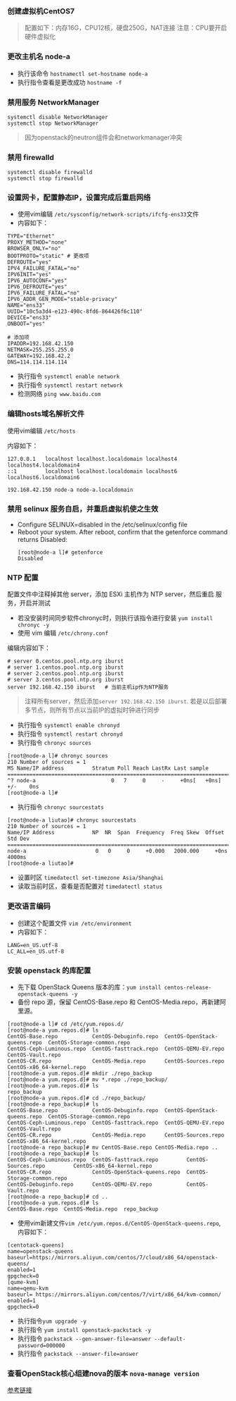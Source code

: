 ### 创建虚拟机CentOS7
> 配置如下：内存16G，CPU12核，硬盘250G，NAT连接
> 注意：CPU要开启硬件虚拟化


### 更改主机名 node-a
- 执行该命令 `hostnamectl set-hostname node-a`
- 执行指令查看是更改成功 `hostname -f`

### 禁用服务 NetworkManager
```
systemctl disable NetworkManager
systemctl stop NetworkManager

```
> 因为openstack的neutron组件会和networkmanager冲突

### 禁用 firewalld

```
systemctl disable firewalld
systemctl stop firewalld
```

### 设置网卡，配置静态IP，设置完成后重启网络

- 使用vim编辑 `/etc/sysconfig/network-scripts/ifcfg-ens33`文件
- 内容如下：

```
TYPE="Ethernet"
PROXY_METHOD="none"
BROWSER_ONLY="no"
BOOTPROTO="static" # 更改项
DEFROUTE="yes"
IPV4_FAILURE_FATAL="no"
IPV6INIT="yes"
IPV6_AUTOCONF="yes"
IPV6_DEFROUTE="yes"
IPV6_FAILURE_FATAL="no"
IPV6_ADDR_GEN_MODE="stable-privacy"
NAME="ens33"
UUID="10c5a3d4-e123-490c-8fd6-864426f6c110"
DEVICE="ens33"
ONBOOT="yes"

# 添加项
IPADDR=192.168.42.150
NETMASK=255.255.255.0
GATEWAY=192.168.42.2
DNS=114.114.114.114                
```

- 执行指令 `systemctl enable network`
- 执行指令 `systemctl restart network`
- 检测网络 `ping www.baidu.com`

### 编辑hosts域名解析文件

使用vim编辑 `/etc/hosts` 

内容如下：

```
127.0.0.1   localhost localhost.localdomain localhost4 localhost4.localdomain4
::1         localhost localhost.localdomain localhost6 localhost6.localdomain6

192.168.42.150 node-a node-a.localdomain
```

### 禁用 selinux 服务自启，并重启虚拟机使之生效

- Configure SELINUX=disabled in the /etc/selinux/config file
- Reboot your system. After reboot, confirm that the getenforce command returns Disabled: 
  ```
  [root@node-a l]# getenforce
  Disabled
  ```

### NTP 配置

配置文件中注释掉其他 server，添加 ESXi 主机作为 NTP server，然后重启 服务，开启并测试  

- 若没安装时间同步软件chronyc时，则执行该指令进行安装 `yum install chronyc -y`
- 使用 vim 编辑 `/etc/chrony.conf`

 编辑内容如下：
```
# server 0.centos.pool.ntp.org iburst
# server 1.centos.pool.ntp.org iburst
# server 2.centos.pool.ntp.org iburst
# server 3.centos.pool.ntp.org iburst
server 192.168.42.150 iburst   # 当前主机ip作为NTP服务
```

> 注释所有server，然后添加`server 192.168.42.150 iburst`. 若是以后部署多节点，则所有节点以当前IP的虚拟时钟进行同步

- 执行指令 `systemctl enable chronyd`
- 执行指令 `systemctl restart chronyd`
- 执行指令 `chronyc sources`

```
[root@node-a l]# chronyc sources
210 Number of sources = 1
MS Name/IP address         Stratum Poll Reach LastRx Last sample               
===============================================================================
^? node-a                        0   7     0     -     +0ns[   +0ns] +/-    0ns
[root@node-a l]# 
```

- 执行指令 `chronyc sourcestats`
```
[root@node-a liutao]# chronyc sourcestats
210 Number of sources = 1
Name/IP Address            NP  NR  Span  Frequency  Freq Skew  Offset  Std Dev
==============================================================================
node-a                      0   0     0     +0.000   2000.000     +0ns  4000ms
[root@node-a liutao]# 
```

- 设置时区 `timedatectl set-timezone Asia/Shanghai`
- 读取当前时区，查看是否配置对 `timedatectl status`

### 更改语言编码
- 创建这个配置文件 `vim /etc/environment`
- 内容如下：
```
LANG=en_US.utf-8
LC_ALL=en_US.utf-8     
```

### 安装 openstack 的库配置
- 先下载 OpenStack Queens 版本的库：`yum install centos-release-openstack-queens -y`
- 备份 repo 源，保留 CentOS-Base.repo 和 CentOS-Media.repo，再新建阿里源。

```
[root@node-a l]# cd /etc/yum.repos.d/
[root@node-a yum.repos.d]# ls
CentOS-Base.repo           CentOS-Debuginfo.repo  CentOS-OpenStack-queens.repo  CentOS-Storage-common.repo
CentOS-Ceph-Luminous.repo  CentOS-fasttrack.repo  CentOS-QEMU-EV.repo           CentOS-Vault.repo
CentOS-CR.repo             CentOS-Media.repo      CentOS-Sources.repo           CentOS-x86_64-kernel.repo
[root@node-a yum.repos.d]# mkdir ./repo_backup
[root@node-a yum.repos.d]# mv *.repo ./repo_backup/
[root@node-a yum.repos.d]# ls
repo_backup
[root@node-a yum.repos.d]# cd ./repo_backup/
[root@node-a repo_backup]# ls
CentOS-Base.repo           CentOS-Debuginfo.repo  CentOS-OpenStack-queens.repo  CentOS-Storage-common.repo
CentOS-Ceph-Luminous.repo  CentOS-fasttrack.repo  CentOS-QEMU-EV.repo           CentOS-Vault.repo
CentOS-CR.repo             CentOS-Media.repo      CentOS-Sources.repo           CentOS-x86_64-kernel.repo
[root@node-a repo_backup]# mv CentOS-Base.repo CentOS-Media.repo ..
[root@node-a repo_backup]# ls
CentOS-Ceph-Luminous.repo  CentOS-fasttrack.repo         CentOS-Sources.repo         CentOS-x86_64-kernel.repo
CentOS-CR.repo             CentOS-OpenStack-queens.repo  CentOS-Storage-common.repo
CentOS-Debuginfo.repo      CentOS-QEMU-EV.repo           CentOS-Vault.repo
[root@node-a repo_backup]# cd ..
[root@node-a yum.repos.d]# ls
CentOS-Base.repo  CentOS-Media.repo  repo_backup
```

-  使用vim新建文件`vim /etc/yum.repos.d/CentOS-OpenStack-queens.repo`, 内容如下：

```
[centotack-queens]
name=openstack-queens
baseurl=https://mirrors.aliyun.com/centos/7/cloud/x86_64/openstack-queens/
enabled=1
gpgcheck=0
[qume-kvm]
name=qemu-kvm
baseurl= https://mirrors.aliyun.com/centos/7/virt/x86_64/kvm-common/
enabled=1
gpgcheck=0
```
- 执行指令`yum upgrade -y`
- 执行指令 `yum install openstack-packstack -y`
- 执行指令 `packstack --gen-answer-file=answer --default-password=000000`
- 执行指令 `packstack --answer-file=answer`

### 查看OpenStack核心组建nova的版本 `nova-manage version`

[参考链接](https://www.alibabacloud.com/blog/how-to-install-single-node-openstack-on-centos-7_594048?spm=a2c41.12117054.0.0)



  



  





